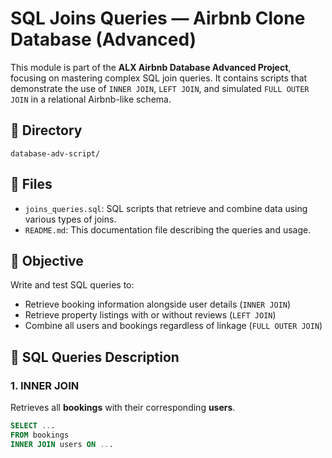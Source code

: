 # SQL Joins Queries — Airbnb Clone Database (Advanced)

This module is part of the **ALX Airbnb Database Advanced Project**, focusing on mastering complex SQL join queries. It contains scripts that demonstrate the use of `INNER JOIN`, `LEFT JOIN`, and simulated `FULL OUTER JOIN` in a relational Airbnb-like schema.

## 📁 Directory
`database-adv-script/`

## 📄 Files
- `joins_queries.sql`: SQL scripts that retrieve and combine data using various types of joins.
- `README.md`: This documentation file describing the queries and usage.

## 🧠 Objective
Write and test SQL queries to:
- Retrieve booking information alongside user details (`INNER JOIN`)
- Retrieve property listings with or without reviews (`LEFT JOIN`)
- Combine all users and bookings regardless of linkage (`FULL OUTER JOIN`)

## 📝 SQL Queries Description

### 1. INNER JOIN
Retrieves all **bookings** with their corresponding **users**.
```sql
SELECT ...
FROM bookings
INNER JOIN users ON ...
